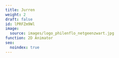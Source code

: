 ```yaml
---
title: Jurren
weight: 2
draft: false
id: lPRFZm9Wl
image:
  source: images/logo_philenflo_netgeenzwart.jpg
function: 2D Animator
seo:
  noindex: true
---
```

